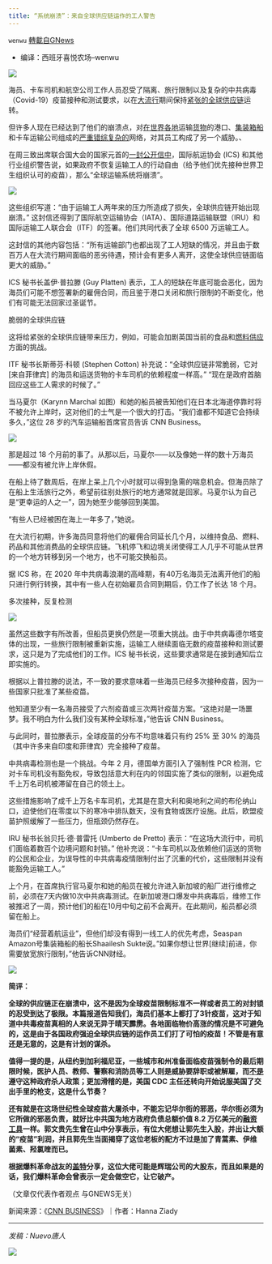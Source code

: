 ```yaml
---
title: “系统崩溃”：来自全球供应链运作的工人警告
---
```

`wenwu` [轉載自GNews](https://gnews.org/zh-hans/1566548/)

- 编译：西班牙喜悦农场–wenwu


![](https://assets.gnews.org/wp-content/uploads/2021/10/image-4.png)

海员、卡车司机和航空公司工作人员忍受了隔离、旅行限制以及复杂的中共病毒（Covid-19）疫苗接种和测试要求，以在[大流行](https://edition.cnn.com/2020/06/18/business/seafarers-shipping-coronavirus/index.html)期间保持[紧张的全球供应链](https://edition.cnn.com/2021/08/23/business/global-supply-chains-christmas-shipping/index.html)运转。

但许多人现在已经达到了他们的崩溃点，对[在世界各地](https://edition.cnn.com/2021/09/28/business/auto-industry-supply-chain-problems/index.html)运输[货物](https://edition.cnn.com/2021/09/28/business/auto-industry-supply-chain-problems/index.html)的港口、[集装箱船](https://edition.cnn.com/2021/09/08/business/shipping-containers/index.html)和卡车运输公司组成的[严重错综复杂的](https://edition.cnn.com/2021/09/15/business/shopping-shortages-covid/index.html)网络，对其员工构成了另一个威胁。、

在周三致出席联合国大会的国家元首的[一封公开信中](https://www.ics-shipping.org/press-release/joint-open-letter-transport-heads-call-on-world-leaders-to-secure-global-supply-chains/)，国际航运协会 (ICS) 和其他行业组织警告说，如果政府不恢复运输工人的行动自由（给予他们优先接种世界卫生组织认可的疫苗），那么“全球运输系统将崩溃”。

![](https://assets.gnews.org/wp-content/uploads/2021/10/image-6.png)

这些组织写道：“由于运输工人两年来的压力所造成了损失，全球供应链开始出现崩溃。” 这封信还得到了国际航空运输协会（IATA）、国际道路运输联盟（IRU）和国际运输工人联合会（ITF）的签署。他们共同代表了全球 6500 万运输工人。

这封信的其他内容包括：“所有运输部门也都出现了工人短缺的情况，并且由于数百万人在大流行期间面临的恶劣待遇，预计会有更多人离开，这使全球供应链面临更大的威胁。”

ICS 秘书长盖伊·普拉滕 (Guy Platten) 表示，工人的短缺在年底可能会恶化，因为海员们可能不想签署新的雇佣合同，而且鉴于港口关闭和旅行限制的不断变化，他们有可能无法回家过圣诞节。

脆弱的全球供应链

这将给紧张的全球供应链带来压力，例如，可能会加剧英国当前的食品和[燃料供应](https://edition.cnn.com/2021/09/29/business/petrol-shortage-uk/index.html)方面的挑战。

ITF 秘书长斯蒂芬·科顿 (Stephen Cotton) 补充说：“全球供应链非常脆弱，它对 [来自菲律宾] 的海员和运送货物的卡车司机的依赖程度一样高。” “现在是政府首脑回应这些工人需求的时候了。”

当马夏尔（Karynn Marchal 如图）和她的船员被告知他们在日本北海道停靠时将不被允许上岸时，这对他们的士气是一个很大的打击。“我们谁都不知道它会持续多久，”这位 28 岁的汽车运输船首席官员告诉 CNN Business。

![](https://assets.gnews.org/wp-content/uploads/2021/10/image-8.png)

那是超过 18 个月前的事了。从那以后，马夏尔——以及像她一样的数十万海员——都没有被允许上岸休假。

在船上待了数周后，在岸上呆上几个小时就可以得到急需的喘息机会。但海员除了在船上生活旅行之外，希望前往别处旅行的地方通常就是回家。马夏尔认为自己是“更幸运的人之一”，因为她至少能够回到美国。

“有些人已经被困在海上一年多了，”她说。

在大流行初期，许多海员同意将他们的雇佣合同延长几个月，以维持食品、燃料、药品和其他消费品的全球供应链。飞机停飞和边境关闭使得工人几乎不可能从世界的一个地方转移到另一个地方，也不可能交换船员。

据 ICS 称，在 2020 年中共病毒浪潮的高峰期，有40万名海员无法离开他们的船只进行例行转换，其中有一些人在初始雇员合同到期后，仍工作了长达 18 个月。

多次接种，反复检测

![](https://assets.gnews.org/wp-content/uploads/2021/10/image-10.png)

虽然这些数字有所改善，但船员更换仍然是一项重大挑战。由于中共病毒德尔塔变体的出现，一些旅行限制被重新实施，运输工人继续面临无数的疫苗接种和测试要求，这只是为了完成他们的工作。ICS 秘书长说，这些要求通常是在接到通知后立即实施的。

根据以上普拉滕的说法，不一致的要求意味着一些海员已经多次接种疫苗，因为一些国家只批准了某些疫苗。

他知道至少有一名海员接受了六剂疫苗或三次两针疫苗方案。“这绝对是一场噩梦。我不明白为什么我们没有某种全球标准，”他告诉 CNN Business。

与此同时，普拉滕表示，全球疫苗的分布不均意味着只有约 25% 至 30% 的海员（其中许多来自印度和菲律宾）完全接种了疫苗。

中共病毒检测也是一个挑战。今年 2 月，德国单方面引入了强制性 PCR 检测，它对卡车司机没有豁免权，导致包括意大利在内的邻国实施了类似的限制，以避免成千上万名司机被滞留在自己的领土上。

这些措施影响了成千上万名卡车司机，尤其是在意大利和奥地利之间的布伦纳山口，迫使他们在零度以下的寒冷中排队数天，没有食物或医疗设施。此后，欧盟疫苗护照缓解了一些压力，但瓶颈仍然存在。

IRU 秘书长翁贝托·德·普雷托 (Umberto de Pretto) 表示：“在这场大流行中，司机们面临着数百个边境问题和封锁。” 他补充说：“卡车司机以及依赖他们运送的货物的公民和企业，为误导性的中共病毒疫情限制付出了沉重的代价，这些限制并没有能豁免运输工人。”

上个月，在首席执行官马夏尔和她的船员在被允许进入新加坡的船厂进行维修之前，必须在7天内做10次中共病毒测试。在新加坡港口爆发中共病毒后，维修工作被推迟了一周，预计他们的船在10月中旬之前不会离开。在此期间，船员都必须留在船上。

海员们“经营着航运业”，但他们却没有得到一线工人的优先考虑，Seaspan Amazon号集装箱船的船长Shaailesh Sukte说。”如果你想让世界[继续]前进，你需要放宽旅行限制，”他告诉CNN财经。

![](https://assets.gnews.org/wp-content/uploads/2021/10/image-12.png)

**简评：**

**全球的供应链正在崩溃中，这不是因为全球疫苗限制标准不一样或者员工的对封锁的忍受到达了极限。本篇报道告知我们，海员们基本上都打了3针疫苗，这对于知道中共毒疫苗真相的人来说无异于晴天霹雳。各地面临物价高涨的情况是不可避免的，这是由于各国政府强迫全球供应链的运作员工们打了可怕的疫苗！不管是有意还是无意的，这是有计划的谋杀。**

**值得一提的是，从纽约到加利福尼亚，一些城市和州准备面临疫苗强制令的最后期限时候，医护人员、教师、警察和消防员等工人则是威胁要辞职或被解雇，而[不是](https://childrenshealthdefense.org/defender/frontline-workers-shortage-vaccine-mandate-deadlines/)遵守这种政府杀人政策；更加滑稽的是，美国 CDC 主任还转向开始说服美国了交出手里的枪支，这是什么节奏？**

**还有就是在这场世纪性全球疫苗大屠杀中，不能忘记华尔街的邪恶，华尔街必须为它所做的邪恶负责，就好比中共国为地方政府负债总额价值 8.2 万亿美元的[融资工具](https://protect-us.mimecast.com/s/l7feCL9Ay3u5ODXJHBAXMW?domain=reuters.com)一样。郭文贵先生曾在山中分享表示，有位大佬想让郭先生入股，并出让大额的“疫苗”利润，并且郭先生当面揭穿了这位老板的配方不过是加了青蒿素、伊维菌素、羟氯喹而已。**

**根据爆料革命战友的[盖特](https://gettr.com/post/pcn22y4376)分享，这位大佬可能是辉瑞公司的大股东，而且如果是的话，我们爆料革命会曾表示一定会做空它，让它破产。**

（文章仅代表作者观点 与GNEWS无关）

新闻来源：《[CNN BUSINESS](https://www.cnn.com/2021/09/29/business/supply-chain-workers/index.html?utm_source=facebook&amp;utm_medium=news_tab&amp;utm_content=algorithm)》｜作者：Hanna Ziady

* * *

*发稿：Nuevo唐人*

![](https://assets.gnews.org/wp-content/uploads/2021/10/GNEWS_CH.-1.jpeg)
